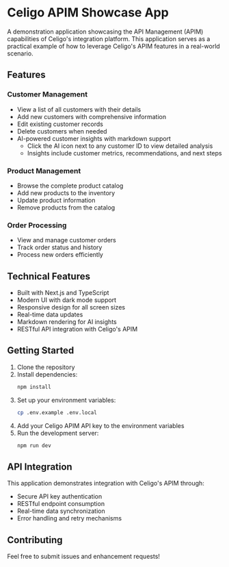 # Celigo APIM Showcase App

A demonstration application showcasing the API Management (APIM) capabilities of Celigo's integration platform. This application serves as a practical example of how to leverage Celigo's APIM features in a real-world scenario.

## Features

### Customer Management
- View a list of all customers with their details
- Add new customers with comprehensive information
- Edit existing customer records
- Delete customers when needed
- AI-powered customer insights with markdown support
  - Click the AI icon next to any customer ID to view detailed analysis
  - Insights include customer metrics, recommendations, and next steps

### Product Management
- Browse the complete product catalog
- Add new products to the inventory
- Update product information
- Remove products from the catalog

### Order Processing
- View and manage customer orders
- Track order status and history
- Process new orders efficiently

## Technical Features

- Built with Next.js and TypeScript
- Modern UI with dark mode support
- Responsive design for all screen sizes
- Real-time data updates
- Markdown rendering for AI insights
- RESTful API integration with Celigo's APIM

## Getting Started

1. Clone the repository
2. Install dependencies:
   ```bash
   npm install
   ```
3. Set up your environment variables:
   ```bash
   cp .env.example .env.local
   ```
4. Add your Celigo APIM API key to the environment variables
5. Run the development server:
   ```bash
   npm run dev
   ```

## API Integration

This application demonstrates integration with Celigo's APIM through:
- Secure API key authentication
- RESTful endpoint consumption
- Real-time data synchronization
- Error handling and retry mechanisms

## Contributing

Feel free to submit issues and enhancement requests!
